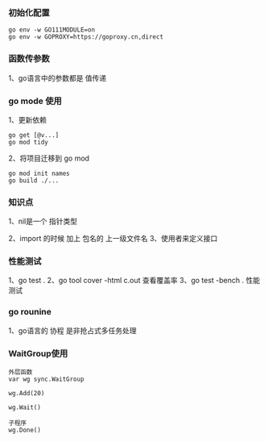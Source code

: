### 初始化配置
```
go env -w GO111MODULE=on
go env -w GOPROXY=https://goproxy.cn,direct
```

### 函数传参数
1、go语言中的参数都是 值传递

### go mode 使用
1、更新依赖
```
go get [@v...]
go mod tidy
```
2、将项目迁移到 go mod
```
go mod init names
go build ./...
```


### 知识点
1、nil是一个 指针类型

2、import 的时候 加上 包名的 上一级文件名
3、使用者来定义接口


### 性能测试
1、go test .
2、go tool cover -html c.out    查看覆盖率
3、go test -bench .   性能测试

### go rounine
1、go语言的 协程 是非抢占式多任务处理

### WaitGroup使用
```cassandraql
外层函数
var wg sync.WaitGroup

wg.Add(20)

wg.Wait()

子程序
wg.Done()
```
